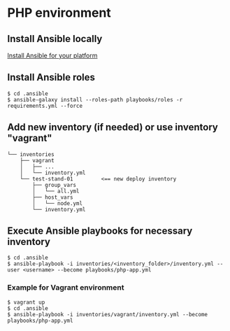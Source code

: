 # PHP environment

## Install Ansible locally

[Install Ansible for your platform](https://docs.ansible.com/ansible/latest/installation_guide/intro_installation.html)

## Install Ansible roles
```
$ cd .ansible
$ ansible-galaxy install --roles-path playbooks/roles -r requirements.yml --force
```

## Add new inventory (if needed) or use inventory "vagrant"
```
└── inventories
    ├── vagrant
    │   ├── ...
    │   └── inventory.yml
    └── test-stand-01         <== new deploy inventory
        ├── group_vars
        │   └── all.yml
        ├── host_vars
        │   └── node.yml
        └── inventory.yml
```

## Execute Ansible playbooks for necessary inventory
```
$ cd .ansible
$ ansible-playbook -i inventories/<inventory_folder>/inventory.yml --user <username> --become playbooks/php-app.yml
```

### Example for Vagrant environment
```
$ vagrant up
$ cd .ansible
$ ansible-playbook -i inventories/vagrant/inventory.yml --become playbooks/php-app.yml
```
